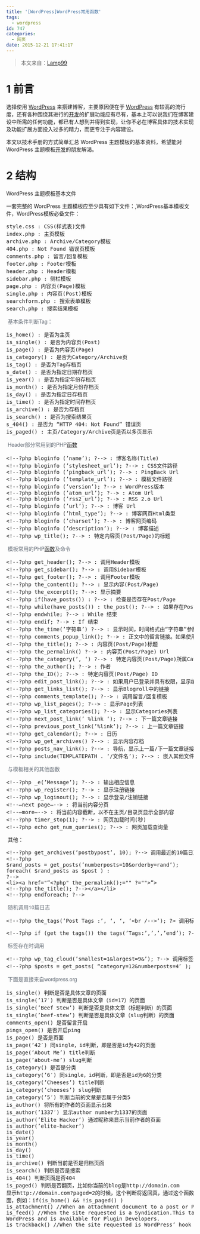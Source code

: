 ```yaml
---
title: '[WordPress]WordPress常用函数'
tags:
  - wordpress
id: 747
categories:
  - 网页
date: 2015-12-21 17:41:17
---
```


> 本文来自：[Lamp99](http://www.lamp99.com/wordpress-commonly-used-functions.html)

# 1 前言

选择使用 <span class="wp_keywordlink_affiliate" style="text-rendering: optimizeLegibility; border: 0px; font-style: inherit; font-variant: inherit; font-weight: inherit; font-stretch: inherit; font-size: inherit; line-height: inherit; font-family: inherit; vertical-align: baseline; margin: 0px; padding: 0px;">[WordPress](http://www.lamp99.com/tag/wordpress-cases "View all posts in WordPress")</span> 来搭建博客，主要原因便在于 <span class="wp_keywordlink_affiliate" style="text-rendering: optimizeLegibility; border: 0px; font-style: inherit; font-variant: inherit; font-weight: inherit; font-stretch: inherit; font-size: inherit; line-height: inherit; font-family: inherit; vertical-align: baseline; margin: 0px; padding: 0px;">[WordPress](http://www.lamp99.com/tag/wordpress-cases "View all posts in WordPress")</span> 有较高的流行度，还有各种围绕其进行的<span class="wp_keywordlink_affiliate" style="text-rendering: optimizeLegibility; border: 0px; font-style: inherit; font-variant: inherit; font-weight: inherit; font-stretch: inherit; font-size: inherit; line-height: inherit; font-family: inherit; vertical-align: baseline; margin: 0px; padding: 0px;">[开发](http://www.lamp99.com/tag/%e5%bc%80%e5%8f%91 "View all posts in 开发")</span>的扩展功能应有尽有，基本上可以说我们在博客建设中所需的任何功能，都已有人想到并得到实现，让你不必在博客具体的技术实现及功能扩展方面投入过多的精力，而更专注于内容建设。

本文以技术手册的方式简单汇总 WordPress 主题模板的基本资料，希望能对 WordPress 主题模板<span class="wp_keywordlink_affiliate" style="text-rendering: optimizeLegibility; border: 0px; font-style: inherit; font-variant: inherit; font-weight: inherit; font-stretch: inherit; font-size: inherit; line-height: inherit; font-family: inherit; vertical-align: baseline; margin: 0px; padding: 0px;">[开发](http://www.lamp99.com/tag/%e5%bc%80%e5%8f%91 "View all posts in 开发")</span>的朋友解渴。

# 2 结构

WordPress 主题模板基本文件

一套完整的 WordPress 主题模板应至少具有如下文件：,WordPress基本模板文件，WordPress模板必备文件：
<pre class="lang:default highlight:0 decode:true">style.css : CSS(样式表)文件
index.php : 主页模板
archive.php : Archive/Category模板
404.php : Not Found 错误页模板
comments.php : 留言/回复模板
footer.php : Footer模板
header.php : Header模板
sidebar.php : 侧栏模板
page.php : 内容页(Page)模板
single.php : 内容页(Post)模板
searchform.php : 搜索表单模板
search.php : 搜索结果模板</pre>

 <span style="color: #636b75; font-family: HelveticaNeue-Regular, 'Helvetica Neue', Helvetica, Arial, sans-serif; font-size: 14px; line-height: 22.4px;">基本条件判断Tag：</span>
<pre class="lang:default highlight:0 decode:true">is_home() : 是否为主页
is_single() : 是否为内容页(Post)
is_page() : 是否为内容页(Page)
is_category() : 是否为Category/Archive页
is_tag() : 是否为Tag存档页
s_date() : 是否为指定日期存档页
is_year() : 是否为指定年份存档页
is_month() : 是否为指定月份存档页
is_day() : 是否为指定日存档页
is_time() : 是否为指定时间存档页
is_archive() : 是否为存档页
is_search() : 是否为搜索结果页
s_404() : 是否为 “HTTP 404: Not Found” 错误页
is_paged() : 主页/Category/Archive页是否以多页显示</pre>

 <span style="color: #636b75; font-family: HelveticaNeue-Regular, 'Helvetica Neue', Helvetica, Arial, sans-serif; font-size: 14px; line-height: 22.4px;">Header部分常用到的PHP</span><span class="wp_keywordlink_affiliate" style="text-rendering: optimizeLegibility; border: 0px; font-stretch: inherit; font-size: 14px; line-height: 22.4px; font-family: HelveticaNeue-Regular, 'Helvetica Neue', Helvetica, Arial, sans-serif; vertical-align: baseline; margin: 0px; padding: 0px; color: #636b75;">[函数](http://www.lamp99.com/tag/%e5%87%bd%e6%95%b0 "View all posts in 函数")</span>
<pre class="lang:default highlight:0 decode:true">&lt;!--?php bloginfo (’name’); ?--&gt; : 博客名称(Title)
&lt;!--?php bloginfo (’stylesheet_url’); ?--&gt; : CSS文件路径
&lt;!--?php bloginfo (’pingback_url’); ?--&gt; : PingBack Url
&lt;!--?php bloginfo (’template_url’); ?--&gt; : 模板文件路径
&lt;!--?php bloginfo (’version’); ?--&gt; : WordPress版本
&lt;!--?php bloginfo (’atom_url’); ?--&gt; : Atom Url
&lt;!--?php bloginfo (’rss2_url’); ?--&gt; : RSS 2.o Url
&lt;!--?php bloginfo (’url’); ?--&gt; : 博客 Url
&lt;!--?php bloginfo (’html_type’); ?--&gt; : 博客网页Html类型
&lt;!--?php bloginfo (’charset’); ?--&gt; : 博客网页编码
&lt;!--?php bloginfo (’description’); ?--&gt; : 博客描述
&lt;!--?php wp_title(); ?--&gt; : 特定内容页(Post/Page)的标题</pre>

 <span style="color: #636b75; font-family: HelveticaNeue-Regular, 'Helvetica Neue', Helvetica, Arial, sans-serif; font-size: 14px; line-height: 22.4px;">模板常用的PHP</span><span class="wp_keywordlink_affiliate" style="text-rendering: optimizeLegibility; border: 0px; font-stretch: inherit; font-size: 14px; line-height: 22.4px; font-family: HelveticaNeue-Regular, 'Helvetica Neue', Helvetica, Arial, sans-serif; vertical-align: baseline; margin: 0px; padding: 0px; color: #636b75;">[函数](http://www.lamp99.com/tag/%e5%87%bd%e6%95%b0 "View all posts in 函数")</span><span style="color: #636b75; font-family: HelveticaNeue-Regular, 'Helvetica Neue', Helvetica, Arial, sans-serif; font-size: 14px; line-height: 22.4px;">及命令</span>
<pre class="lang:default highlight:0 decode:true">&lt;!--?php get_header(); ?--&gt; : 调用Header模板
&lt;!--?php get_sidebar(); ?--&gt; : 调用Sidebar模板
&lt;!--?php get_footer(); ?--&gt; : 调用Footer模板
&lt;!--?php the_content(); ?--&gt; : 显示内容(Post/Page)
&lt;!--?php the_excerpt(); ?--&gt;: 显示摘要
&lt;!--?php if(have_posts()) : ?--&gt; : 检查是否存在Post/Page
&lt;!--?php while(have_posts()) : the_post(); ?--&gt; : 如果存在Post/Page则予以显示
&lt;!--?php endwhile; ?--&gt; : While 结束
&lt;!--?php endif; ?--&gt; : If 结束
&lt;!--?php the_time(’字符串’) ?--&gt; : 显示时间，时间格式由“字符串”参数决定，具体参考PHP手册
&lt;!--?php comments_popup_link(); ?--&gt; : 正文中的留言链接。如果使用 comments_popup_script() ，则留言会在新窗口中打开，反之，则在当前窗口打开
&lt;!--?php the_title(); ?--&gt; : 内容页(Post/Page)标题
&lt;!--?php the_permalink() ?--&gt; : 内容页(Post/Page) Url
&lt;!--?php the_category(’, ‘) ?--&gt; : 特定内容页(Post/Page)所属Category
&lt;!--?php the_author(); ?--&gt; : 作者
&lt;!--?php the_ID(); ?--&gt; : 特定内容页(Post/Page) ID
&lt;!--?php edit_post_link(); ?--&gt; : 如果用户已登录并具有权限，显示编辑链接
&lt;!--?php get_links_list(); ?--&gt; : 显示Blogroll中的链接
&lt;!--?php comments_template(); ?--&gt; : 调用留言/回复模板
&lt;!--?php wp_list_pages(); ?--&gt; : 显示Page列表
&lt;!--?php wp_list_categories(); ?--&gt; : 显示Categories列表
&lt;!--?php next_post_link(’ %link ‘); ?--&gt; : 下一篇文章链接
&lt;!--?php previous_post_link(’%link’); ?--&gt; : 上一篇文章链接
&lt;!--?php get_calendar(); ?--&gt; : 日历
&lt;!--?php wp_get_archives() ?--&gt; : 显示内容存档
&lt;!--?php posts_nav_link(); ?--&gt; : 导航，显示上一篇/下一篇文章链接
&lt;!--?php include(TEMPLATEPATH . ‘/文件名’); ?--&gt; : 嵌入其他文件，可为定制的模板或其他类型文件</pre>

 <span style="color: #636b75; font-family: HelveticaNeue-Regular, 'Helvetica Neue', Helvetica, Arial, sans-serif; font-size: 14px; line-height: 22.4px;">与模板相关的其他函数</span>
<pre class="lang:default highlight:0 decode:true">&lt;!--?php _e(’Message’); ?--&gt; : 输出相应信息
&lt;!--?php wp_register(); ?--&gt; : 显示注册链接
&lt;!--?php wp_loginout(); ?--&gt; : 显示登录/注销链接
&lt;!--–next page–--&gt; : 将当前内容分页
&lt;!--–more–--&gt; : 将当前内容截断，以不在主页/目录页显示全部内容
&lt;!--?php timer_stop(1); ?--&gt; : 网页加载时间(秒)
&lt;!--?php echo get_num_queries(); ?--&gt; : 网页加载查询量</pre>

 其他：
<pre class="lang:default highlight:0 decode:true">&lt;!--?php get_archives(’postbypost’, 10); ?--&gt; 调用最近的10篇日志
&lt;!--?php
$rand_posts = get_posts(’numberposts=10&amp;orderby=rand’);
foreach( $rand_posts as $post ) :
?--&gt;
&lt;li&gt;&lt;a href="”&lt;?php" the_permalink();="" ?=""&gt;”&gt;
&lt;!--?php the_title(); ?--&gt;&lt;/a&gt;&lt;/li&gt;
&lt;!--?php endforeach; ?--&gt;</pre>

 <span style="color: #636b75; font-family: HelveticaNeue-Regular, 'Helvetica Neue', Helvetica, Arial, sans-serif; font-size: 14px; line-height: 22.4px;">随机调用10篇日志</span>
<pre class="lang:default highlight:0 decode:true">&lt;!--?php the_tags(’Post Tags :’, ‘, ‘, ‘&lt;br /--&gt;’); ?&gt; 调用标签

&lt;!--?php if (get_the_tags()) the_tags(’Tags:’,’,’,’end’); ?--&gt;
</pre>

 <span style="color: #636b75; font-family: HelveticaNeue-Regular, 'Helvetica Neue', Helvetica, Arial, sans-serif; font-size: 14px; line-height: 22.4px;">标签存在时调用</span>
<pre class="lang:default highlight:0 decode:true ">&lt;!--?php wp_tag_cloud(’smallest=1&amp;largest=9&amp;’); ?--&gt; 调用标签云
&lt;!--?php $posts = get_posts( “category=12&amp;numberposts=4″ ); ?--&gt; 获得4篇12分类中的日志</pre>

 <span style="color: #636b75; font-family: HelveticaNeue-Regular, 'Helvetica Neue', Helvetica, Arial, sans-serif; font-size: 14px; line-height: 22.4px;">下面是直接来自wordpress.org</span>
<pre class="lang:default highlight:0 decode:true">is_single() 判断是否是具体文章的页面
is_single(’17′) 判断是否是具体文章（id=17）的页面
is_single(’Beef Stew’) 判断是否是具体文章（标题判断）的页面
is_single(’beef-stew’) 判断是否是具体文章（slug判断）的页面
comments_open() 是否留言开启
pings_open() 是否开启ping
is_page() 是否是页面
is_page(’42′) 同single，id判断，即是否是id为42的页面
is_page(’About Me’) title判断
is_page(’about-me’) slug判断
is_category() 是否是分类
is_category(’6′) 同single，id判断，即是否是id为6的分类
is_category(’Cheeses’) title判断
is_category(’cheeses’) slug判断
in_category(’5′) 判断当前的文章是否属于分类5
is_author() 将所有的作者的页面显示出来
is_author(’1337′) 显示author number为1337的页面
is_author(’Elite Hacker’) 通过昵称来显示当前作者的页面
is_author(’elite-hacker’)
is_date()
is_year()
is_month()
is_day()
is_time()
is_archive() 判断当前是否是归档页面
is_search() 判断是否是搜索
is_404() 判断页面是否404
is_paged() 判断是否翻页，比如你当前的blog是http://domain.com
显示http://domain.com?paged=2的时候，这个判断将返回真，通过这个函数可以配合is_home来控制某些只能在首页显示的界
面，例如：if(is_home() &amp;&amp; !is_paged() )
is_attachment() //When an attachment document to a post or Page is being displayed. An attachment is an image or other file uploaded through the post editor’s upload utility. Attachments can be displayed on their own ‘page’ or template. For more information, see Using Image and File Attachments.
is_feed() //When the site requested is a Syndication.This tag is not typically used by users; it is used internally by
WordPress and is available for Plugin Developers.
is_trackback() //When the site requested is WordPress’ hook into its Trackback engine. This tag is not typically used by users; it is used internally by WordPress and is available for Plugin Developers.</pre>
